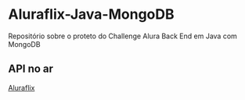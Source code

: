 # Aluraflix-Java-MongoDB
Repositório sobre o proteto do Challenge Alura Back End em Java com MongoDB

## API no ar
[Aluraflix](lr-aluraflix.herokuapp.com)